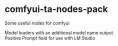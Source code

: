 # comfyui-ta-nodes-pack
Some useful nodes for comfyui

Model loaders with an additional model name output   
Positive Prompt field for use with LM Studio
